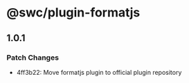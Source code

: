 # @swc/plugin-formatjs

## 1.0.1

### Patch Changes

- 4ff3b22: Move formatjs plugin to official plugin repository
